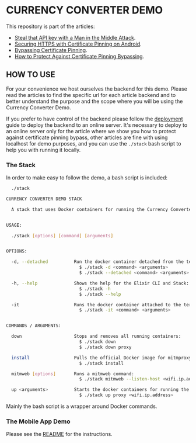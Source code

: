 # CURRENCY CONVERTER DEMO

This repository is part of the articles:

* [Steal that API key with a Man in the Middle Attack](https://blog.approov.io/steal-that-api-key-with-a-man-in-the-middle-attack).
* [Securing HTTPS with Certificate Pinning on Android](https://blog.approov.io/securing-https-with-certificate-pinning-on-android).
* [Bypassing Certificate Pinning](https://blog.approov.io/bypassing-certificate-pinning).
* [How to Protect Against Certificate Pinning Bypassing](https://blog.approov.io/how-to-protect-against-certificate-pinning-bypassing).


## HOW TO USE

For your convenience we host ourselves the backend for this demo. Please read the articles to find the specific url for each article backend and to better understand the purpose and the scope where you will be using the Currency Converter Demo.

If you prefer to have control of the backend please follow the [deployment](/docs/DEPLOYMENT.md) guide to deploy the backend to an online server. It's necessary to deploy to an online server only for the article where we show you how to protect against certificate pinning bypass, other articles are fine with using localhost for demo purposes, and you can use the `./stack` bash script to help you with running it locally.


### The Stack

In order to make easy to follow the demo, a bash script is included:

```bash
  ./stack

CURRENCY CONVERTER DEMO STACK

  A stack that uses Docker containers for running the Currency Converter Demo.


USAGE:

  ./stack [options] [command] [arguments]


OPTIONS:

  -d, --detached          Run the docker container detached from the terminal:
                            $ ./stack -d <command> <arguments>
                            $ ./stack --detached <command> <arguments>

  -h, --help              Shows the help for the Elixir CLI and Stack:
                            $ ./stack -h
                            $ ./stack --help

  -it                     Runs the docker container attached to the terminal:
                            $ ./stack -it <command> <arguments>


COMMANDS / ARGUMENTS:

  down                    Stops and removes all running containers:
                            $ ./stack down
                            $ ./stack down proxy

  install                 Pulls the official Docker image for mitmproxy:
                            $ ./stack install

  mitmweb [options]       Runs a mitmweb command:
                            $ ./stack mitmweb --listen-host <wifi.ip.address> --web-iface <wifi.ip.address>

  up <arguments>          Starts the docker containers for running the stack:
                            $ ./stack up proxy <wifi.ip.address>

```

Mainly the bash script is a wrapper around Docker commands.

### The Mobile App Demo

Please see the [README](./mobile-app/android/README.md) for the instructions.
